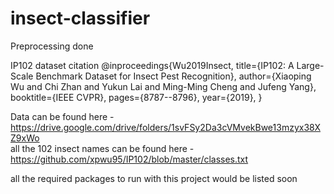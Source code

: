 # insect-classifier
Preprocessing done


IP102 dataset citation
@inproceedings{Wu2019Insect,
  title={IP102: A Large-Scale Benchmark Dataset for Insect Pest Recognition},
  author={Xiaoping Wu and Chi Zhan and Yukun Lai and Ming-Ming Cheng and Jufeng Yang},
  booktitle={IEEE CVPR},
  pages={8787--8796},
  year={2019},
}


Data can be found here - https://drive.google.com/drive/folders/1svFSy2Da3cVMvekBwe13mzyx38XZ9xWo  
all the 102 insect names can be found here - https://github.com/xpwu95/IP102/blob/master/classes.txt  

all the required packages to run with this project would be listed soon
